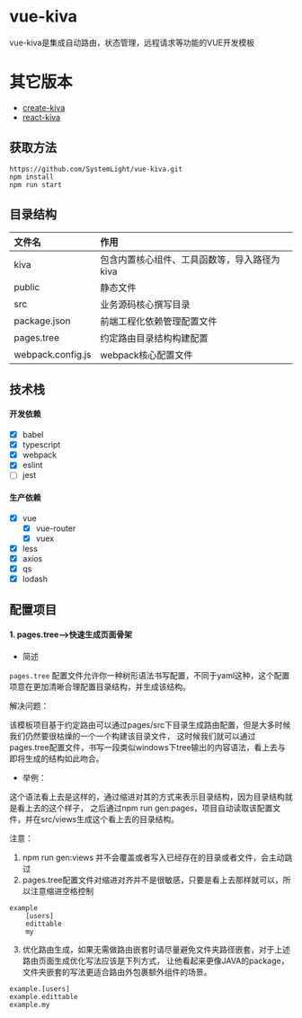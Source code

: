 # vue-kiva

vue-kiva是集成自动路由，状态管理，远程请求等功能的VUE开发模板

# 其它版本
- [create-kiva](https://github.com/SystemLight/create-kiva)
- [react-kiva](https://github.com/SystemLight/react-kiva)

## 获取方法

```
https://github.com/SystemLight/vue-kiva.git
npm install
npm run start
```

## 目录结构

|  文件名   | 作用  |
|  :----  | :----  |
| kiva  | 包含内置核心组件、工具函数等，导入路径为kiva |
| public  | 静态文件 |
| src  | 业务源码核心撰写目录 |
| package.json  | 前端工程化依赖管理配置文件 |
| pages.tree  | 约定路由目录结构构建配置 |
| webpack.config.js  | webpack核心配置文件 |

## 技术栈

#### 开发依赖

- [x] babel
- [x] typescript
- [x] webpack
- [x] eslint
- [ ] jest

#### 生产依赖

- [x] vue
    - [x] vue-router
    - [x] vuex
- [x] less
- [x] axios
- [x] qs
- [x] lodash

## 配置项目

#### 1. pages.tree-->快速生成页面骨架

- 简述

`pages.tree` 配置文件允许你一种树形语法书写配置，不同于yaml这种，这个配置项意在更加清晰合理配置目录结构，并生成该结构。

解决问题：

该模板项目基于约定路由可以通过pages/src下目录生成路由配置，但是大多时候我们仍然要很枯燥的一个一个构建该目录文件，
这时候我们就可以通过pages.tree配置文件，书写一段类似windows下tree输出的内容语法，看上去与即将生成的结构如此吻合。

- 举例：

这个语法看上去是这样的，通过缩进对其的方式来表示目录结构，因为目录结构就是看上去的这个样子，
之后通过npm run gen:pages，项目自动读取该配置文件，并在src/views生成这个看上去的目录结构。

注意：
1. npm run gen:views 并不会覆盖或者写入已经存在的目录或者文件，会主动跳过
2. pages.tree配置文件对缩进对齐并不是很敏感，只要是看上去那样就可以，所以注意缩进空格控制

```
example
    [users]
    edittable
    my
```

3. 优化路由生成，如果无需做路由嵌套时请尽量避免文件夹路径嵌套，对于上述路由页面生成优化写法应该是下列方式，
让他看起来更像JAVA的package，文件夹嵌套的写法更适合路由外包裹额外组件的场景。

```
example.[users]
example.edittable
example.my
```
